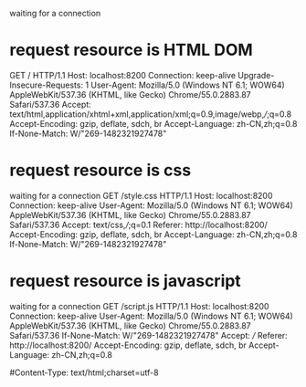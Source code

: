 waiting for a connection
# request resource is HTML DOM
GET / HTTP/1.1
Host: localhost:8200
Connection: keep-alive
Upgrade-Insecure-Requests: 1
User-Agent: Mozilla/5.0 (Windows NT 6.1; WOW64) AppleWebKit/537.36 (KHTML, like Gecko) Chrome/55.0.2883.87 Safari/537.36
Accept: text/html,application/xhtml+xml,application/xml;q=0.9,image/webp,*/*;q=0.8
Accept-Encoding: gzip, deflate, sdch, br
Accept-Language: zh-CN,zh;q=0.8
If-None-Match: W/"269-1482321927478"

# request resource is css
waiting for a connection
GET /style.css HTTP/1.1
Host: localhost:8200
Connection: keep-alive
User-Agent: Mozilla/5.0 (Windows NT 6.1; WOW64) AppleWebKit/537.36 (KHTML, like Gecko) Chrome/55.0.2883.87 Safari/537.36
Accept: text/css,*/*;q=0.1
Referer: http://localhost:8200/
Accept-Encoding: gzip, deflate, sdch, br
Accept-Language: zh-CN,zh;q=0.8
If-None-Match: W/"269-1482321927478"

# request resource is javascript
waiting for a connection
GET /script.js HTTP/1.1
Host: localhost:8200
Connection: keep-alive
User-Agent: Mozilla/5.0 (Windows NT 6.1; WOW64) AppleWebKit/537.36 (KHTML, like Gecko) Chrome/55.0.2883.87 Safari/537.36
If-None-Match: W/"269-1482321927478"
Accept: */*
Referer: http://localhost:8200/
Accept-Encoding: gzip, deflate, sdch, br
Accept-Language: zh-CN,zh;q=0.8

#Content-Type: text/html;charset=utf-8
